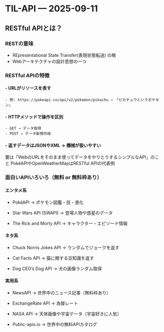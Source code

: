 # TIL-API — 2025-09-11

## RESTful APIとは？


### RESTの意味
- REpresentational State Transfer(表現状態転送) の略
- Webアーキテクチャの設計思想の一つ

### RESTful APIの特徴
#### - URLがリソースを表す
    - 例: https://pokeapi.co/api/v2/pokemon/pikachu → 「ピカチュウというポケモン」

#### - HTTPメソッドで操作を区別
    - GET → データ取得
    - POST → データ新規作成
#### - 返すデータはJSONやXML → 機械が扱いやすい
要は「WebのURLをそのまま使ってデータをやりとりするシンプルなAPI」のこと
PokéAPIやOpenWeatherMapはRESTful APIの代表例

### 面白いAPIいろいろ（無料 or 無料枠あり）

#### エンタメ系

- PokéAPI → ポケモン図鑑・技・進化

- Star Wars API (SWAPI) → 登場人物や惑星のデータ

- The Rick and Morty API → キャラクター・エピソード情報

#### ネタ系

- Chuck Norris Jokes API → ランダムでジョークを返す

- Cat Facts API → 猫に関する豆知識を返す

- Dog CEO’s Dog API → 犬の画像ランダム取得

#### 実用系

- NewsAPI → 世界中のニュース記事（無料枠あり）

- ExchangeRate API → 為替レート

- NASA API → 天体画像や宇宙データ（宇宙好きに人気）

- Public-apis.io → 世界中の無料APIカタログ
